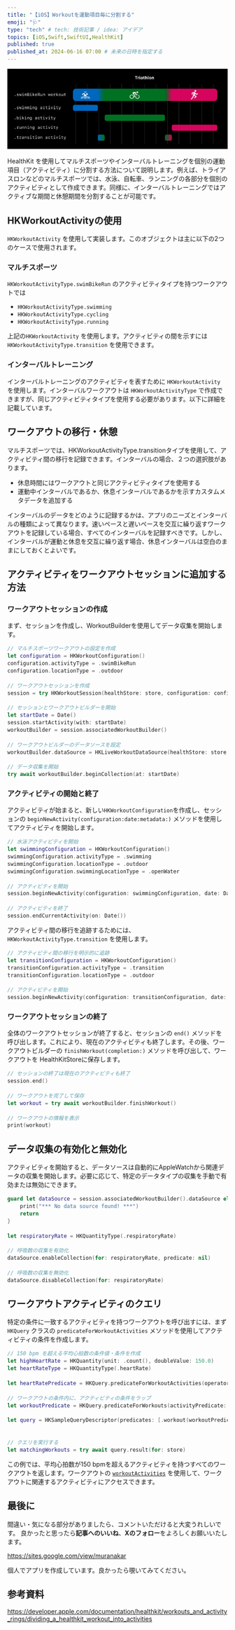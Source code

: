```yaml
---
title: "【iOS】Workoutを運動項目毎に分割する"
emoji: "🩺"
type: "tech" # tech: 技術記事 / idea: アイデア
topics: [iOS,Swift,SwiftUI,HealthKit]
published: true
published_at: 2024-06-16 07:00 # 未来の日時を指定する
---
```


![](/images/2024-06-10-10-45-57.png)

HealthKit を使用してマルチスポーツやインターバルトレーニングを個別の運動項目（アクティビティ）に分割する方法について説明します。例えば、トライアスロンなどのマルチスポーツでは、水泳、自転車、ランニングの各部分を個別のアクティビティとして作成できます。同様に、インターバルトレーニングではアクティブな期間と休憩期間を分割することが可能です。

## HKWorkoutActivityの使用

`HKWorkoutActivity` を使用して実装します。このオブジェクトは主に以下の2つのケースで使用されます。

### マルチスポーツ

`HKWorkoutActivityType.swimBikeRun` のアクティビティタイプを持つワークアウトでは

- `HKWorkoutActivityType.swimming`
- `HKWorkoutActivityType.cycling`
- `HKWorkoutActivityType.running` 
  
上記の`HKWorkoutActivity` を使用します。アクティビティの間を示すには `HKWorkoutActivityType.transition` を使用できます。

### インターバルトレーニング

インターバルトレーニングのアクティビティを表すために `HKWorkoutActivity` を使用します。インターバルワークアウトは `HKWorkoutActivityType` で作成できますが、同じアクティビティタイプを使用する必要があります。以下に詳細を記載しています。

## ワークアウトの移行・休憩

マルチスポーツでは、HKWorkoutActivityType.transitionタイプを使用して、アクティビティ間の移行を記録できます。インターバルの場合、２つの選択肢があります。

- 休息時間にはワークアウトと同じアクティビティタイプを使用する
- 運動中インターバルであるか、休息インターバルであるかを示すカスタムメタデータを追加する

インターバルのデータをどのように記録するかは、アプリのニーズとインターバルの種類によって異なります。速いペースと遅いペースを交互に繰り返すワークアウトを記録している場合、すべてのインターバルを記録すべきです。しかし、インターバルが運動と休息を交互に繰り返す場合、休息インターバルは空白のままにしておくとよいです。

## アクティビティをワークアウトセッションに追加する方法

### ワークアウトセッションの作成

まず、セッションを作成し、WorkoutBuilderを使用してデータ収集を開始します。

```swift
// マルチスポーツワークアウトの設定を作成
let configuration = HKWorkoutConfiguration()
configuration.activityType = .swimBikeRun
configuration.locationType = .outdoor

// ワークアウトセッションを作成
session = try HKWorkoutSession(healthStore: store, configuration: configuration)

// セッションとワークアウトビルダーを開始
let startDate = Date()
session.startActivity(with: startDate)
workoutBuilder = session.associatedWorkoutBuilder()

// ワークアウトビルダーのデータソースを設定
workoutBuilder.dataSource = HKLiveWorkoutDataSource(healthStore: store, workoutConfiguration: configuration)

// データ収集を開始
try await workoutBuilder.beginCollection(at: startDate)
```

### アクティビティの開始と終了

アクティビティが始まると、新しい`HKWorkoutConfiguration`を作成し、セッションの `beginNewActivity(configuration:date:metadata:)` メソッドを使用してアクティビティを開始します。

```swift
// 水泳アクティビティを開始
let swimmingConfiguration = HKWorkoutConfiguration()
swimmingConfiguration.activityType = .swimming
swimmingConfiguration.locationType = .outdoor
swimmingConfiguration.swimmingLocationType = .openWater

// アクティビティを開始
session.beginNewActivity(configuration: swimmingConfiguration, date: Date(), metadata: nil)

// アクティビティを終了
session.endCurrentActivity(on: Date())
```

アクティビティ間の移行を追跡するためには、`HKWorkoutActivityType.transition` を使用します。

```swift
// アクティビティ間の移行を明示的に追跡
let transitionConfiguration = HKWorkoutConfiguration()
transitionConfiguration.activityType = .transition
transitionConfiguration.locationType = .outdoor

// アクティビティを開始
session.beginNewActivity(configuration: transitionConfiguration, date: Date(), metadata: nil)
```

### ワークアウトセッションの終了

全体のワークアウトセッションが終了すると、セッションの `end()` メソッドを呼び出します。これにより、現在のアクティビティも終了します。その後、ワークアウトビルダーの `finishWorkout(completion:)` メソッドを呼び出して、ワークアウトを HealthKitStoreに保存します。

```swift
// セッションの終了は現在のアクティビティも終了
session.end()

// ワークアウトを完了して保存
let workout = try await workoutBuilder.finishWorkout()

// ワークアウトの情報を表示
print(workout)
```

## データ収集の有効化と無効化

アクティビティを開始すると、データソースは自動的にAppleWatchから関連データの収集を開始します。必要に応じて、特定のデータタイプの収集を手動で有効または無効にできます。

```swift
guard let dataSource = session.associatedWorkoutBuilder().dataSource else {
    print("*** No data source found! ***")
    return
}

let respiratoryRate = HKQuantityType(.respiratoryRate)

// 呼吸数の収集を有効化
dataSource.enableCollection(for: respiratoryRate, predicate: nil)

// 呼吸数の収集を無効化
dataSource.disableCollection(for: respiratoryRate)
```

## ワークアウトアクティビティのクエリ

特定の条件に一致するアクティビティを持つワークアウトを呼び出すには、まず `HKQuery` クラスの `predicateForWorkoutActivities` メソッドを使用してアクティビティの条件を作成します。

```swift
// 150 bpm を超える平均心拍数の条件値・条件を作成
let highHeartRate = HKQuantity(unit: .count(), doubleValue: 150.0)
let heartRateType = HKQuantityType(.heartRate)

let heartRatePredicate = HKQuery.predicateForWorkoutActivities(operatorType: .greaterThan, quantityType: heartRateType, averageQuantity: highHeartRate)

// ワークアウトの条件内に、アクティビティの条件をラップ
let workoutPredicate = HKQuery.predicateForWorkouts(activityPredicate: heartRatePredicate)

let query = HKSampleQueryDescriptor(predicates: [.workout(workoutPredicate)], sortDescriptors: [])


// クエリを実行する
let matchingWorkouts = try await query.result(for: store)
```

この例では、平均心拍数が150 bpmを超えるアクティビティを持つすべてのワークアウトを返します。ワークアウトの [`workoutActivities`](https://developer.apple.com/documentation/healthkit/hkworkout/3929755-workoutactivities) を使用して、ワークアウトに関連するアクティビティにアクセスできます。

## 最後に

間違い・気になる部分がありましたら、コメントいただけると大変うれしいです。
良かったと思ったら**記事へのいいね**、**Xのフォロー**をよろしくお願いいたします。

https://sites.google.com/view/muranakar

個人でアプリを作成しています。良かったら覗いてみてください。

## 参考資料

https://developer.apple.com/documentation/healthkit/workouts_and_activity_rings/dividing_a_healthkit_workout_into_activities
